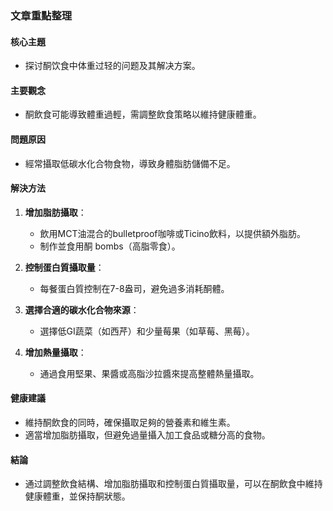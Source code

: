 ### 文章重點整理

#### 核心主題  
- 探讨酮饮食中体重过轻的问题及其解决方案。  

#### 主要觀念  
- 酮飲食可能導致體重過輕，需調整飲食策略以維持健康體重。  

#### 問題原因  
- 經常攝取低碳水化合物食物，導致身體脂肪儲備不足。  

#### 解決方法  
1. **增加脂肪攝取**：  
   - 飲用MCT油混合的bulletproof咖啡或Ticino飲料，以提供額外脂肪。  
   - 制作並食用酮 bombs（高脂零食）。  

2. **控制蛋白質攝取量**：  
   - 每餐蛋白質控制在7-8盎司，避免過多消耗酮體。  

3. **選擇合適的碳水化合物來源**：  
   - 選擇低GI蔬菜（如西芹）和少量莓果（如草莓、黑莓）。  

4. **增加熱量攝取**：  
   - 通過食用堅果、果醬或高脂沙拉醬來提高整體熱量攝取。  

#### 健康建議  
- 維持酮飲食的同時，確保攝取足夠的營養素和維生素。  
- 適當增加脂肪攝取，但避免過量攝入加工食品或糖分高的食物。  

#### 結論  
- 通过調整飲食結構、增加脂肪攝取和控制蛋白質攝取量，可以在酮飲食中維持健康體重，並保持酮狀態。